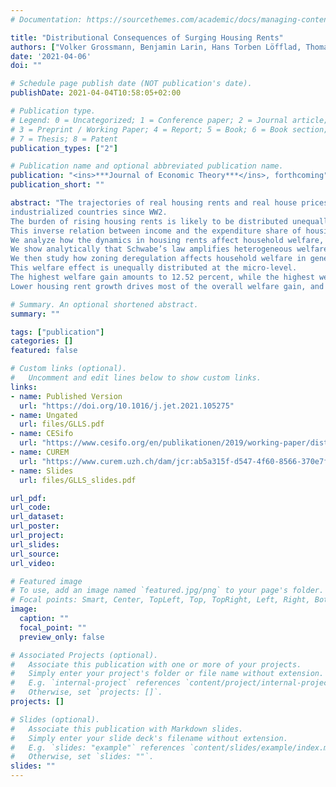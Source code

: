 ```yaml
---
# Documentation: https://sourcethemes.com/academic/docs/managing-content/

title: "Distributional Consequences of Surging Housing Rents"
authors: ["Volker Grossmann, Benjamin Larin, Hans Torben Löfflad, Thomas Steger"]
date: '2021-04-06'
doi: ""

# Schedule page publish date (NOT publication's date).
publishDate: 2021-04-04T10:58:05+02:00

# Publication type.
# Legend: 0 = Uncategorized; 1 = Conference paper; 2 = Journal article;
# 3 = Preprint / Working Paper; 4 = Report; 5 = Book; 6 = Book section;
# 7 = Thesis; 8 = Patent
publication_types: ["2"]

# Publication name and optional abbreviated publication name.
publication: "<ins>***Journal of Economic Theory***</ins>, forthcoming"
publication_short: ""

abstract: "The trajectories of real housing rents and real house prices have shown an upward sloping trend in most
industrialized countries since WW2.
The burden of rising housing rents is likely to be distributed unequally because income-poor households devote a larger share of their consumption expenditures on housing than income-rich households.
This inverse relation between income and the expenditure share of housing is labeled Schwabe’s law.
We analyze how the dynamics in housing rents affect household welfare, accounting for Schwabe’s law and the endogeneity of housing rents in general equilibrium.
We show analytically that Schwabe’s law amplifies heterogeneous welfare effects that operate through housing rent changes.
We then study how zoning deregulation affects household welfare in general equilibrium. Zoning deregulation triggers a temporarily slower growth in housing rents and house prices. The representative household experiences a welfare gain of 0.37 percent.
This welfare effect is unequally distributed at the micro-level.
The highest welfare gain amounts to 12.52 percent, while the highest welfare loss amounts to 1.63 percent.
Lower housing rent growth drives most of the overall welfare gain, and Schwabe’s law is responsible for most of the variation in the welfare gain across households."

# Summary. An optional shortened abstract.
summary: ""

tags: ["publication"]
categories: []
featured: false

# Custom links (optional).
#   Uncomment and edit lines below to show custom links.
links:
- name: Published Version
  url: "https://doi.org/10.1016/j.jet.2021.105275"
- name: Ungated
  url: files/GLLS.pdf
- name: CESifo
  url: "https://www.cesifo.org/en/publikationen/2019/working-paper/distributional-effects-surging-housing-costs-under-schwabes-law"
- name: CUREM
  url: "https://www.curem.uzh.ch/dam/jcr:ab5a315f-d547-4f60-8566-370e7f7d46c4/CUREM_Working_Paper_No2.pdf"
- name: Slides
  url: files/GLLS_slides.pdf

url_pdf:
url_code:
url_dataset:
url_poster:
url_project:
url_slides:
url_source:
url_video:

# Featured image
# To use, add an image named `featured.jpg/png` to your page's folder.
# Focal points: Smart, Center, TopLeft, Top, TopRight, Left, Right, BottomLeft, Bottom, BottomRight.
image:
  caption: ""
  focal_point: ""
  preview_only: false

# Associated Projects (optional).
#   Associate this publication with one or more of your projects.
#   Simply enter your project's folder or file name without extension.
#   E.g. `internal-project` references `content/project/internal-project/index.md`.
#   Otherwise, set `projects: []`.
projects: []

# Slides (optional).
#   Associate this publication with Markdown slides.
#   Simply enter your slide deck's filename without extension.
#   E.g. `slides: "example"` references `content/slides/example/index.md`.
#   Otherwise, set `slides: ""`.
slides: ""
---
```

